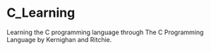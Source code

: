 <!--
Here are study notes for learning C
# Add
# What is here
# What problem am I solving
# What is next
-->

# C_Learning



Learning the C programming language through The C Programming Language by Kernighan and Ritchie. 

